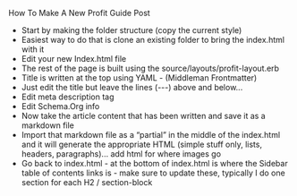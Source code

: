 How To Make A New Profit Guide Post

* Start by making the folder structure (copy the current style)
* Easiest way to do that is clone an existing folder to bring the index.html with it
* Edit your new Index.html file
* The rest of the page is built using the source/layouts/profit-layout.erb
* Title is written at the top using YAML - (Middleman Frontmatter)
* Just edit the title but leave the lines  (---) above and below...
* Edit meta description tag
* Edit Schema.Org info 
* Now take the article content that has been written and save it as a markdown file
* Import that markdown file as a “partial” in the middle of the index.html and it will generate the appropriate HTML (simple stuff only, lists, headers, paragraphs)... add html for where images go
* Go back to index.html  - at the bottom of index.html is where the Sidebar table of contents links is - make sure to update these, typically I do one section for each H2 / section-block

